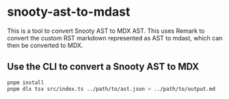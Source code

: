 # snooty-ast-to-mdast

This is a tool to convert Snooty AST to MDX AST. This uses Remark to convert the custom RST markdown represented as AST to mdast, which can then be converted to MDX.

## Use the CLI to convert a Snooty AST to MDX

```bash
pnpm install
pnpm dlx tsx src/index.ts ../path/to/ast.json > ../path/to/output.md
```
